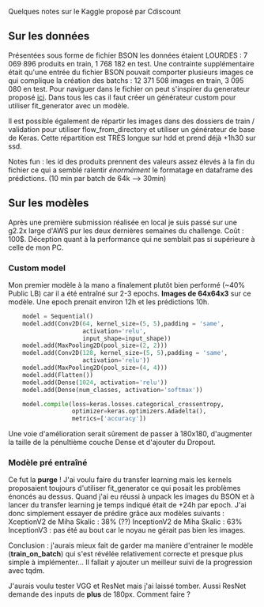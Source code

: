 Quelques notes sur le Kaggle proposé par Cdiscount

## Sur les données

Présentées sous forme de fichier BSON les données étaient LOURDES : 7 069 896 produits en train, 1 768 182 en test. Une contrainte supplémentaire était qu'une entrée du fichier BSON pouvait comporter plusieurs images ce qui complique la création des batchs : 12 371 508 images en train, 3 095 080 en test. Pour naviguer dans le fichier on peut s'inspirer du generateur proposé [ici](https://www.kaggle.com/humananalog/keras-generator-for-reading-directly-from-bson). Dans tous les cas il faut créer un générateur custom pour utiliser fit_generator avec un modèle.

Il est possible également de répartir les images dans des dossiers de train / validation pour utiliser flow_from_directory et utiliser un générateur de base de Keras. Cette répartition est TRÈS longue sur hdd et prend déjà +1h30 sur ssd.

Notes fun : les id des produits prennent des valeurs assez élevés à la fin du fichier ce qui a semblé ralentir _énormément_ le formatage en dataframe des prédictions. (10 min par batch de 64k --> 30min)

## Sur les modèles

Après une première submission réalisée en local je suis passé sur une g2.2x large d'AWS pur les deux dernières semaines du challenge. Coût : 100$. Déception quant à la performance qui ne semblait pas si supérieure à celle de mon PC.

### Custom model

Mon premier modèle à la mano a finalement plutôt bien performé (~40% Public LB) car il a été entraîné sur 2-3 epochs. **Images de 64x64x3** sur ce modèle. Une epoch prenait environ 12h et les prédictions 10h.

```python
    model = Sequential()
    model.add(Conv2D(64, kernel_size=(5, 5),padding = 'same',
                     activation='relu',
                     input_shape=input_shape))
    model.add(MaxPooling2D(pool_size=(2, 2)))
    model.add(Conv2D(128, kernel_size=(5, 5),padding = 'same',
                     activation='relu'))
    model.add(MaxPooling2D(pool_size=(4, 4)))
    model.add(Flatten())
    model.add(Dense(1024, activation='relu'))
    model.add(Dense(num_classes, activation='softmax'))

    model.compile(loss=keras.losses.categorical_crossentropy,
                  optimizer=keras.optimizers.Adadelta(),
                  metrics=['accuracy'])
```

Une voie d'amélioration serait sûrement de passer à 180x180, d'augmenter la taille de la pénultième couche Dense et d'ajouter du Dropout.

### Modèle pré entraîné

Ce fut la **purge** ! J'ai voulu faire du transfer learning mais les kernels proposaient toujours d'utiliser fit_generator ce qui posait les problèmes énoncés au dessus. Quand j'ai eu réussi à unpack les images du BSON et à lancer du transfer learning je temps indiqué était de +24h par epoch.
J'ai donc simplement essayer de prédire grâce aux modèles suivants :
XceptionV2 de Miha Skalic : 38% (??)
InceptionV2 de Miha Skalic : 63%
InceptionV3 : pas été au bout car le noyau ne gérait pas bien les images.

Conclusion : j'aurais mieux fait de garder ma manière d'entrainer le modèle (**train_on_batch**) qui s'est révélée relativement correcte et presque plus simple à implémenter... Il fallait y ajouter un meilleur suivi de la progression avec tqdm.

J'aurais voulu tester VGG et ResNet mais j'ai laissé tomber. Aussi ResNet demande des inputs de **plus** de 180px. Comment faire ?
